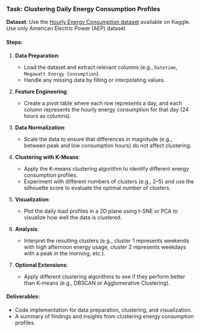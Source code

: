 ### Task: Clustering Daily Energy Consumption Profiles

**Dataset**: Use the [Hourly Energy Consumption dataset](https://www.kaggle.com/datasets/robikscube/hourly-energy-consumption) available on Kaggle. Use only American Electric Power (AEP) dataset

#### Steps:

1. **Data Preparation**:
   - Load the dataset and extract relevant columns (e.g., `Datetime`, `Megawatt Energy Consumption`).
   - Handle any missing data by filling or interpolating values.
   
2. **Feature Engineering**:
   - Create a pivot table where each row represents a day, and each column represents the hourly energy consumption for that day (24 hours as columns).
   
3. **Data Normalization**:
   - Scale the data to ensure that differences in magnitude (e.g., between peak and low consumption hours) do not affect clustering.

4. **Clustering with K-Means**:
   - Apply the K-means clustering algorithm to identify different energy consumption profiles.
   - Experiment with different numbers of clusters (e.g., 2–5) and use the silhouette score to evaluate the optimal number of clusters.

5. **Visualization**:
   - Plot the daily load profiles in a 2D plane using t-SNE or PCA to visualize how well the data is clustered.

6. **Analysis**:
   - Interpret the resulting clusters (e.g., cluster 1 represents weekends with high afternoon energy usage, cluster 2 represents weekdays with a peak in the morning, etc.).
   
7. **Optional Extensions**:
   - Apply different clustering algorithms to see if they perform better than K-means (e.g., DBSCAN or Agglomerative Clustering).

#### Deliverables:
- Code implementation for data preparation, clustering, and visualization.
- A summary of findings and insights from clustering energy consumption profiles.